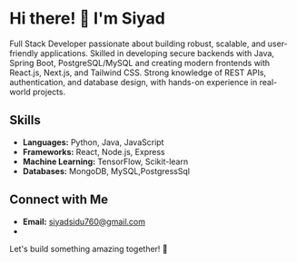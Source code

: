 # Hi there! 👋 I'm Siyad

Full Stack Developer passionate about building robust, scalable, and user-friendly applications. Skilled in developing secure backends with Java, Spring Boot, PostgreSQL/MySQL and creating modern frontends with React.js, Next.js, and Tailwind CSS. Strong knowledge of REST APIs, authentication, and database design, with hands-on experience in real-world projects.
## Skills
- **Languages:** Python, Java, JavaScript
- **Frameworks:** React, Node.js, Express
- **Machine Learning:** TensorFlow, Scikit-learn
- **Databases:** MongoDB, MySQL,PostgressSql



## Connect with Me
- **Email:** siyadsidu760@gmail.com
- 

Let's build something amazing together! 🚀
